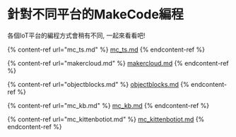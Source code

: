# 針對不同平台的MakeCode編程

各個IoT平台的編程方式會稍有不同, 一起來看看吧!

{% content-ref url="mc_ts.md" %}
[mc\_ts.md](mc\_ts.md)
{% endcontent-ref %}

{% content-ref url="makercloud.md" %}
[makercloud.md](makercloud.md)
{% endcontent-ref %}

{% content-ref url="objectblocks.md" %}
[objectblocks.md](objectblocks.md)
{% endcontent-ref %}

{% content-ref url="mc_kb.md" %}
[mc\_kb.md](mc\_kb.md)
{% endcontent-ref %}

{% content-ref url="mc_kittenbotiot.md" %}
[mc\_kittenbotiot.md](mc\_kittenbotiot.md)
{% endcontent-ref %}
